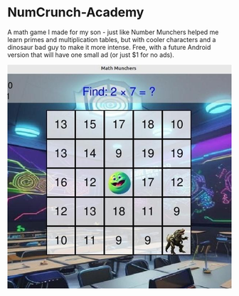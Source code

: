 # NumCrunch-Academy
A math game I made for my son - just like Number Munchers helped me learn primes and multiplication tables, but with cooler characters and a dinosaur bad guy to make it more intense. Free, with a future Android version that will have one small ad (or just $1 for no ads).

![Game Screenshot](https://raw.githubusercontent.com/moderatedan/NumCrunch-Academy/main/screenshot.jpeg)

